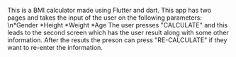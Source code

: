 This is a BMI calculator made using Flutter and dart.
This app has two pages and takes the input of the user on the following parameters:
\n*Gender
*Height
*Weight
*Age
The user presses "CALCULATE"  and this leads to the second screen which has the user result along with some other information.
After the resuts the preson can press "RE-CALCULATE" if they want to re-enter the information.
